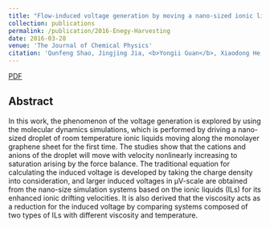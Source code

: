 ```yaml
---
title: "Flow-induced voltage generation by moving a nano-sized ionic liquids droplet over a graphene sheet: Molecular dynamics simulation"
collection: publications
permalink: /publication/2016-Enegy-Harvesting
date: 2016-03-28
venue: 'The Journal of Chemical Physics'
citation: 'Qunfeng Shao, Jingjing Jia, <b>Yongii Guan</b>, Xiaodong He, Xiaoping Zhang. Flow-induced voltage generation by moving a nano-sized ionic liquids droplet over a graphene sheet: Molecular dynamics simulation. <b>J Chem Phys</b>, 2016, 144(12): 124703.'
---
```

[PDF](https://github.com/Yongji-Guan/Yongji-Guan.github.io/blob/master/files/2016-1.pdf)

## Abstract
In this work, the phenomenon of the voltage generation is explored by using the molecular dynamics simulations, which is performed by driving a nano-sized droplet of room temperature ionic liquids moving along the monolayer graphene sheet for the first time. The studies show that the cations and anions of the droplet will move with velocity nonlinearly increasing to saturation arising by the force balance. The traditional equation for calculating the induced voltage is developed by taking the charge density into consideration, and larger induced voltages in µV-scale are obtained from the nano-size simulation systems based on the ionic liquids (ILs) for its enhanced ionic drifting velocities. It is also derived that the viscosity acts as a reduction for the induced voltage by comparing systems composed of two types of ILs with different viscosity and temperature.
